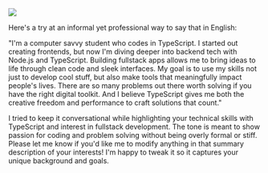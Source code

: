 <img src="https://github-readme-activity-graph.vercel.app/graph?username=norieau&theme=react-dark&hide_border=true&hide_title=false&area=true&custom_title=Total%20contribution%20graph%20in%20all%20repo" />

 Here's a try at an informal yet professional way to say that in English:

"I'm a computer savvy student who codes in TypeScript. I started out creating frontends, but now I'm diving deeper into backend tech with Node.js and TypeScript. Building fullstack apps allows me to bring ideas to life through clean code and sleek interfaces. My goal is to use my skills not just to develop cool stuff, but also make tools that meaningfully impact people's lives. There are so many problems out there worth solving if you have the right digital toolkit. And I believe TypeScript gives me both the creative freedom and performance to craft solutions that count."

I tried to keep it conversational while highlighting your technical skills with TypeScript and interest in fullstack development. The tone is meant to show passion for coding and problem solving without being overly formal or stiff. Please let me know if you'd like me to modify anything in that summary description of your interests! I'm happy to tweak it so it captures your unique background and goals.
